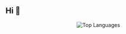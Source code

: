 ## Hi 👋

<div align="center">
  <img alt="Top Languages" src="https://github-readme-stats.vercel.app/api/top-langs/?username=jana-i&theme=tokyonight&layout=compact&hide_border=true&card_width=500&langs_count=9&hide=ASP.NET%0#gh-light-mode-only" />
</div>
  
<!--
**jana-i/jana-i** is a ✨ _special_ ✨ repository because its `README.md` (this file) appears on your GitHub profile.

Here are some ideas to get you started:

- 🔭 I’m currently working on ...
- 🌱 I’m currently learning ...
- 👯 I’m looking to collaborate on ...
- 🤔 I’m looking for help with ...
- 💬 Ask me about ...
- 📫 How to reach me: ...
- 😄 Pronouns: ...
- ⚡ Fun fact: ...
-->
